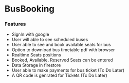 # BusBooking
### Features
* SignIn with google
* User will able to see scheduled buses
* User able to see and book available seats for bus
* Option to download bus timetable pdf with browser
* Realtime Seats positions
* Booked, Available, Reserved Seats can be entered
* Data Storage in firestore 
* User able to make payments for bus ticket (To Do Later)
* A QR code is genrated for Tickets (To Do Later)

